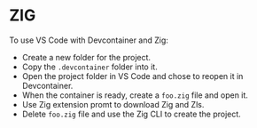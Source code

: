 # ZIG

To use VS Code with Devcontainer and Zig:
- Create a new folder for the project.
- Copy the `.devcontainer` folder into it. 
- Open the project folder in VS Code and chose to reopen it in Devcontainer.
- When the container is ready, create a `foo.zig` file and open it.
- Use Zig extension promt to download Zig and Zls.
- Delete `foo.zig` file and use the Zig CLI to create the project.